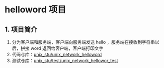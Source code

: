 ﻿# helloword 项目

## 1. 项目简介

1. 分为客户端和服务端，客户端向服务端发送 hello ，服务端在接收到字符串以后，拼接 word 返回给客户端，客户端打印文字
2. 代码仓库：[unix_stu/unix_network_helloword]()
3. 测试仓库：[unix_stu/test/unix_network_hellowor_test]()